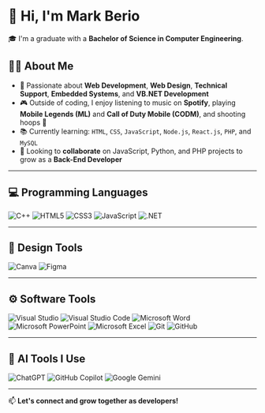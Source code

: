 # 👋 Hi, I'm Mark Berio

🎓 I'm a graduate with a **Bachelor of Science in Computer Engineering**.

## 👨‍💻 About Me
- 👀 Passionate about **Web Development**, **Web Design**, **Technical Support**, **Embedded Systems**, and **VB.NET Development**
- 🎮 Outside of coding, I enjoy listening to music on **Spotify**, playing **Mobile Legends (ML)** and **Call of Duty Mobile (CODM)**, and shooting hoops 🏀
- 📚 Currently learning: `HTML`, `CSS`, `JavaScript`, `Node.js`, `React.js`, `PHP`, and `MySQL`
- 🤝 Looking to **collaborate** on JavaScript, Python, and PHP projects to grow as a **Back-End Developer**

---

## 💻 Programming Languages
![C++](https://img.shields.io/badge/C++-%2300599C.svg?style=for-the-badge&logo=c%2B%2B&logoColor=white)
![HTML5](https://img.shields.io/badge/HTML5-%23E34F26.svg?style=for-the-badge&logo=html5&logoColor=white)
![CSS3](https://img.shields.io/badge/CSS3-%231572B6.svg?style=for-the-badge&logo=css3&logoColor=white)
![JavaScript](https://img.shields.io/badge/JavaScript-%23323330.svg?style=for-the-badge&logo=javascript&logoColor=%23F7DF1E)
![.NET](https://img.shields.io/badge/.NET-5C2D91?style=for-the-badge&logo=.net&logoColor=white)

---

## 🎨 Design Tools
![Canva](https://img.shields.io/badge/Canva-%2300C4CC.svg?style=for-the-badge&logo=Canva&logoColor=white)
![Figma](https://img.shields.io/badge/Figma-%23F24E1E.svg?style=for-the-badge&logo=figma&logoColor=white)

---

## ⚙️ Software Tools
![Visual Studio](https://img.shields.io/badge/Visual_Studio-5C2D91.svg?style=for-the-badge&logo=visual-studio&logoColor=white)
![Visual Studio Code](https://img.shields.io/badge/VS_Code-0078d7.svg?style=for-the-badge&logo=visual-studio-code&logoColor=white)
![Microsoft Word](https://img.shields.io/badge/MS_Word-2B579A?style=for-the-badge&logo=microsoft-word&logoColor=white)
![Microsoft PowerPoint](https://img.shields.io/badge/MS_PowerPoint-B7472A?style=for-the-badge&logo=microsoft-powerpoint&logoColor=white)
![Microsoft Excel](https://img.shields.io/badge/MS_Excel-217346?style=for-the-badge&logo=microsoft-excel&logoColor=white)
![Git](https://img.shields.io/badge/Git-%23F05033.svg?style=for-the-badge&logo=git&logoColor=white)
![GitHub](https://img.shields.io/badge/GitHub-%23121011.svg?style=for-the-badge&logo=github&logoColor=white)

---

## 🤖 AI Tools I Use
![ChatGPT](https://img.shields.io/badge/ChatGPT-74aa9c?style=for-the-badge&logo=openai&logoColor=white)
![GitHub Copilot](https://img.shields.io/badge/GitHub_Copilot-8957E5?style=for-the-badge&logo=github-copilot&logoColor=white)
![Google Gemini](https://img.shields.io/badge/Google_Gemini-8E75B2?style=for-the-badge&logo=google-gemini&logoColor=white)

---

📫 **Let's connect and grow together as developers!**
